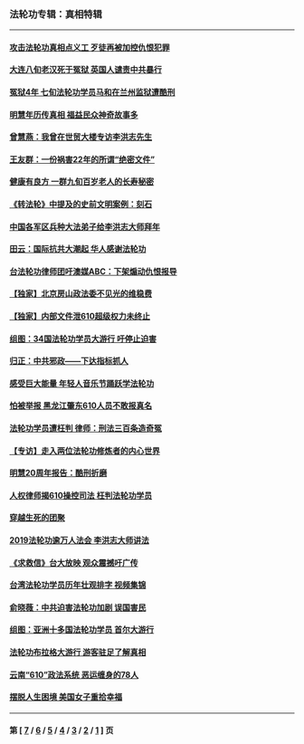 ### 法轮功专辑：真相特辑
---
#### [攻击法轮功真相点义工 歹徒再被加控仇恨犯罪](../../pages/nf4389/n13601019.md?06040430) 
#### [大连八旬老汉死于冤狱 英国人谴责中共暴行](../../pages/nf4389/n13480118.md?06040430) 
#### [冤狱4年 七旬法轮功学员马和在兰州监狱遭酷刑](../../pages/nf4389/n13304688.md?06040430) 
#### [明慧年历传真相 福益民众神奇故事多](../../pages/nf4389/n13294545.md?06040430) 
#### [曾慧燕：我曾在世贸大楼专访李洪志先生](../../pages/nf4389/n12898729.md?06040430) 
#### [王友群：一份祸害22年的所谓“绝密文件”](../../pages/nf4389/n12871750.md?06040430) 
#### [健康有良方 一群九旬百岁老人的长寿秘密](../../pages/nf4389/n12847475.md?06040430) 
#### [《转法轮》中提及的史前文明案例：刻石](../../pages/nf4389/n12758577.md?06040430) 
#### [中国各军区兵种大法弟子给李洪志大师拜年](../../pages/nf4389/n12750047.md?06040430) 
#### [田云：国际抗共大潮起 华人感谢法轮功](../../pages/nf4389/n12357708.md?06040430) 
#### [台法轮功律师团吁澳媒ABC：下架煽动仇恨报导](../../pages/nf4389/n12279917.md?06040430) 
#### [【独家】北京房山政法委不见光的维稳费](../../pages/nf4389/n12031979.md?06040430) 
#### [【独家】内部文件泄610超级权力未终止](../../pages/nf4389/n12023895.md?06040430) 
#### [组图：34国法轮功学员大游行 吁停止迫害](../../pages/nf4389/n11492658.md?06040430) 
#### [归正：中共邪政——下达指标抓人](../../pages/nf4389/n11474770.md?06040430) 
#### [感受巨大能量 年轻人音乐节踊跃学法轮功](../../pages/nf4389/n11441981.md?06040430) 
#### [怕被举报 黑龙江肇东610人员不敢报真名](../../pages/nf4389/n11436499.md?06040430) 
#### [法轮功学员遭枉判 律师：刑法三百条造奇冤](../../pages/nf4389/n11433943.md?06040430) 
#### [【专访】走入两位法轮功修炼者的内心世界](../../pages/nf4389/n11415623.md?06040430) 
#### [明慧20周年报告：酷刑折磨](../../pages/nf4389/n11387954.md?06040430) 
#### [人权律师揭610操控司法 枉判法轮功学员](../../pages/nf4389/n11313370.md?06040430) 
#### [穿越生死的团聚](../../pages/nf4389/n11258922.md?06040430) 
#### [2019法轮功逾万人法会 李洪志大师讲法](../../pages/nf4389/n11265303.md?06040430) 
#### [《求救信》台大放映 观众震撼吁广传](../../pages/nf4389/n10922251.md?06040430) 
#### [台湾法轮功学员历年壮观排字 视频集锦](../../pages/nf4389/n10878789.md?06040430) 
#### [俞晓薇：中共迫害法轮功加剧 误国害民](../../pages/nf4389/n10859260.md?06040430) 
#### [组图：亚洲十多国法轮功学员 首尔大游行](../../pages/nf4389/n10781149.md?06040430) 
#### [法轮功布拉格大游行 游客驻足了解真相](../../pages/nf4389/n10749360.md?06040430) 
#### [云南“610”政法系统 恶运缠身的78人](../../pages/nf4389/n10747534.md?06040430) 
#### [摆脱人生困境 美国女子重拾幸福](../../pages/nf4389/n10688678.md?06040430) 

---
#### 第 [ [7](./7.md?06040430) / [6](./6.md?06040430) / [5](./5.md?06040430) / [4](./4.md?06040430) / [3](./3.md?06040430) / [2](./2.md?06040430) / [1](./1.md?06040430) ] 页

